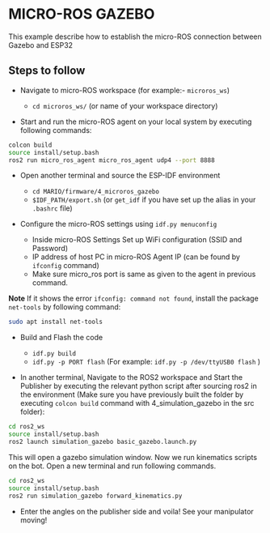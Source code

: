 # MICRO-ROS GAZEBO

This example describe how to establish the micro-ROS connection between Gazebo and ESP32

## Steps to follow

* Navigate to micro-ROS workspace (for example:- `microros_ws`) 
    * ```cd microros_ws/``` (or name of your workspace directory)

* Start and run the micro-ROS agent on your local system by executing following commands:

```bash
colcon build
source install/setup.bash
ros2 run micro_ros_agent micro_ros_agent udp4 --port 8888
```



* Open another terminal and source the ESP-IDF environment
    * ``` cd MARIO/firmware/4_microros_gazebo ```
    * ```$IDF_PATH/export.sh``` (or ```get_idf``` if you have set up the alias in your `.bashrc` file)
    
* Configure the micro-ROS settings using ```idf.py menuconfig```
    
    * Inside micro-ROS Settings Set up WiFi configuration (SSID and Password)
    * IP address of host PC in micro-ROS Agent IP (can be found by `ifconfig` command)
    * Make sure micro_ros port is same as given to the agent in previous command.

**Note** If it shows the error `ifconfig: command not found`, install the package `net-tools` by following command:

```bash
sudo apt install net-tools
```

* Build and Flash the code 
    * ```idf.py build```
    * ```idf.py -p PORT flash``` (For example: ```idf.py -p /dev/ttyUSB0 flash``` )



* In another terminal, Navigate to the ROS2 workspace and Start the Publisher by executing the relevant python script after sourcing ros2 in the environment
(Make sure you have previously built the folder by executing `colcon build` command with 4_simulation_gazebo in the src folder):

```bash
cd ros2_ws
source install/setup.bash
ros2 launch simulation_gazebo basic_gazebo.launch.py
```
This will open a gazebo simulation window.
Now we run kinematics scripts on the bot. Open a new terminal and run following commands.
```bash
cd ros2_ws
source install/setup.bash
ros2 run simulation_gazebo forward_kinematics.py
```

* Enter the angles on the publisher side and voila! See your manipulator moving!
